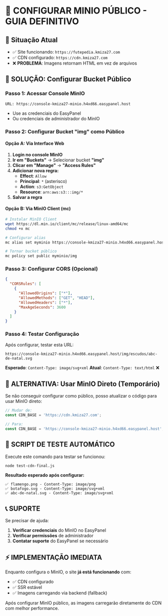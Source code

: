 # 🔧 CONFIGURAR MINIO PÚBLICO - GUIA DEFINITIVO

## 🎯 Situação Atual
- ✅ Site funcionando: `https://futepedia.kmiza27.com`
- ✅ CDN configurado: `https://cdn.kmiza27.com`
- ❌ **PROBLEMA**: Imagens retornam HTML em vez de arquivos

## 🚀 SOLUÇÃO: Configurar Bucket Público

### **Passo 1: Acessar Console MinIO**
```
URL: https://console-kmiza27-minio.h4xd66.easypanel.host
```
- Use as credenciais do EasyPanel
- Ou credenciais de administrador do MinIO

### **Passo 2: Configurar Bucket "img" como Público**

#### Opção A: Via Interface Web
1. **Login no console MinIO**
2. **Ir em "Buckets"** → Selecionar bucket **"img"**
3. **Clicar em "Manage"** → **"Access Rules"**
4. **Adicionar nova regra:**
   - **Effect**: `Allow`
   - **Principal**: `*` (asterisco)
   - **Action**: `s3:GetObject`
   - **Resource**: `arn:aws:s3:::img/*`
5. **Salvar a regra**

#### Opção B: Via MinIO Client (mc)
```bash
# Instalar MinIO Client
wget https://dl.min.io/client/mc/release/linux-amd64/mc
chmod +x mc

# Configurar alias
mc alias set myminio https://console-kmiza27-minio.h4xd66.easypanel.host ACCESS_KEY SECRET_KEY

# Tornar bucket público
mc policy set public myminio/img
```

### **Passo 3: Configurar CORS (Opcional)**
```json
{
  "CORSRules": [
    {
      "AllowedOrigins": ["*"],
      "AllowedMethods": ["GET", "HEAD"],
      "AllowedHeaders": ["*"],
      "MaxAgeSeconds": 3600
    }
  ]
}
```

### **Passo 4: Testar Configuração**
Após configurar, testar esta URL:
```
https://console-kmiza27-minio.h4xd66.easypanel.host/img/escudos/abc-de-natal.svg
```

**Esperado**: `Content-Type: image/svg+xml`
**Atual**: `Content-Type: text/html` ❌

## 🔄 ALTERNATIVA: Usar MinIO Direto (Temporário)

Se não conseguir configurar como público, posso atualizar o código para usar MinIO direto:

```typescript
// Mudar de:
const CDN_BASE = 'https://cdn.kmiza27.com';

// Para:
const CDN_BASE = 'https://console-kmiza27-minio.h4xd66.easypanel.host';
```

## 🧪 SCRIPT DE TESTE AUTOMÁTICO

Execute este comando para testar se funcionou:
```bash
node test-cdn-final.js
```

**Resultado esperado após configurar:**
```
✅ flamengo.png - Content-Type: image/png
✅ botafogo.svg - Content-Type: image/svg+xml
✅ abc-de-natal.svg - Content-Type: image/svg+xml
```

## 📞 SUPORTE

Se precisar de ajuda:
1. **Verificar credenciais** do MinIO no EasyPanel
2. **Verificar permissões** de administrador
3. **Contatar suporte** do EasyPanel se necessário

## ⚡ IMPLEMENTAÇÃO IMEDIATA

Enquanto configura o MinIO, o site **já está funcionando** com:
- ✅ CDN configurado
- ✅ SSR estável
- ✅ Imagens carregando via backend (fallback)

Após configurar MinIO público, as imagens carregarão diretamente do CDN com melhor performance. 